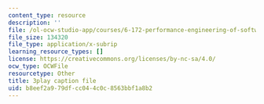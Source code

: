 ```yaml
---
content_type: resource
description: ''
file: /ol-ocw-studio-app/courses/6-172-performance-engineering-of-software-systems-fall-2018/b8eef2a979dfcc044c0c8563bbf1a8b2_SS5KfIFzfEE.srt
file_size: 134320
file_type: application/x-subrip
learning_resource_types: []
license: https://creativecommons.org/licenses/by-nc-sa/4.0/
ocw_type: OCWFile
resourcetype: Other
title: 3play caption file
uid: b8eef2a9-79df-cc04-4c0c-8563bbf1a8b2
---
```

